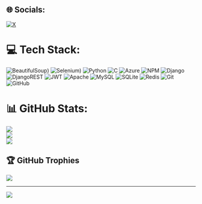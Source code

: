 
## 🌐 Socials:
[![X](https://img.shields.io/badge/X-black.svg?logo=X&logoColor=white)](https://x.com/https://x.com/s122ath) 

# 💻 Tech Stack:
![BeautifulSoup](https://img.shields.io/badge/BeautifulSoup-3670A0?style=for-the-badge&logo=BeautifulSoup&logoColor=ffdd54))
![Selenium](https://img.shields.io/badge/selenium-3670A0?style=for-the-badge&logo=selenium&logoColor=ffdd54))
![Python](https://img.shields.io/badge/python-3670A0?style=for-the-badge&logo=python&logoColor=ffdd54) ![C](https://img.shields.io/badge/c-%2300599C.svg?style=for-the-badge&logo=c&logoColor=white) ![Azure](https://img.shields.io/badge/azure-%230072C6.svg?style=for-the-badge&logo=microsoftazure&logoColor=white) ![NPM](https://img.shields.io/badge/NPM-%23CB3837.svg?style=for-the-badge&logo=npm&logoColor=white) ![Django](https://img.shields.io/badge/django-%23092E20.svg?style=for-the-badge&logo=django&logoColor=white) ![DjangoREST](https://img.shields.io/badge/DJANGO-REST-ff1709?style=for-the-badge&logo=django&logoColor=white&color=ff1709&labelColor=gray) ![JWT](https://img.shields.io/badge/JWT-black?style=for-the-badge&logo=JSON%20web%20tokens) ![Apache](https://img.shields.io/badge/apache-%23D42029.svg?style=for-the-badge&logo=apache&logoColor=white) ![MySQL](https://img.shields.io/badge/mysql-4479A1.svg?style=for-the-badge&logo=mysql&logoColor=white) ![SQLite](https://img.shields.io/badge/sqlite-%2307405e.svg?style=for-the-badge&logo=sqlite&logoColor=white) ![Redis](https://img.shields.io/badge/redis-%23DD0031.svg?style=for-the-badge&logo=redis&logoColor=white) ![Git](https://img.shields.io/badge/git-%23F05033.svg?style=for-the-badge&logo=git&logoColor=white) ![GitHub](https://img.shields.io/badge/github-%23121011.svg?style=for-the-badge&logo=github&logoColor=white)
# 📊 GitHub Stats:
![](https://github-readme-stats.vercel.app/api?username=isaacsabbath&theme=dark&hide_border=false&include_all_commits=false&count_private=false)<br/>
![](https://github-readme-streak-stats.herokuapp.com/?user=isaacsabbath&theme=dark&hide_border=false)<br/>
![](https://github-readme-stats.vercel.app/api/top-langs/?username=isaacsabbath&theme=dark&hide_border=false&include_all_commits=false&count_private=false&layout=compact)

## 🏆 GitHub Trophies
![](https://github-profile-trophy.vercel.app/?username=isaacsabbath&theme=radical&no-frame=true&no-bg=false&margin-w=4)

---
[![](https://visitcount.itsvg.in/api?id=isaacsabbath&icon=0&color=0)](https://visitcount.itsvg.in)

<!-- Proudly created with GPRM ( https://gprm.itsvg.in ) -->
